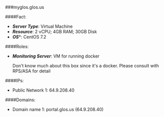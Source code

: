 ###myglos.glos.us

####Fact:
- ***Server Type***: Virtual Machine
- ***Resource***: 2 vCPU; 4GB RAM; 30GB Disk
- ***OS****: CentOS 7.2

####Roles:
- ***Monitoring Server***: VM for running docker
  
  Don't know much about this box since it's a docker. Please
  consult with RPS/ASA for detail

####IPs:
- Public Network 1: 64.9.208.40

####Domains:
- Domain name 1: portal.glos.us (64.9.208.40)
